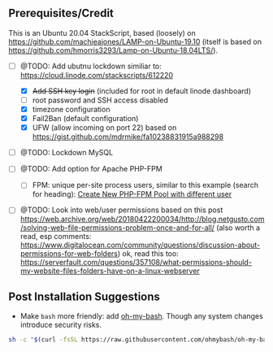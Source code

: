 
## Prerequisites/Credit

This is an Ubuntu 20.04 StackScript, based (loosely) on https://github.com/machieajones/LAMP-on-Ubuntu-19.10 (itself is based on https://github.com/hmorris3293/Lamp-on-Ubuntu-18.04LTS/).

- [ ] @TODO: Add ubutnu lockdown similiar to: https://cloud.linode.com/stackscripts/612220
  - [x] ~~Add SSH key login~~ (included for root in default linode dashboard)
  - [ ] root password and SSH access disabled
  - [x] timezone configuration
  - [x] Fail2Ban (default configuration)
  - [x] UFW (allow incoming on port 22) based on https://gist.github.com/mdrmike/fa10238831915a988298
- [ ] @TODO: Lockdown MySQL
- [ ] @TODO: Add option for Apache PHP-FPM
  - [ ] FPM: unique per-site process users, similar to this example (search for heading): [Create New PHP-FPM Pool with different user](https://www.cloudbooklet.com/how-to-install-php-fpm-with-apache-on-ubuntu-18-04-google-cloud/)
- [ ] @TODO: Look into web/user permissions based on this post https://web.archive.org/web/20180422200034/http://blog.netgusto.com/solving-web-file-permissions-problem-once-and-for-all/ (also worth a read, esp comments: https://www.digitalocean.com/community/questions/discussion-about-permissions-for-web-folders) ok, read this too: https://serverfault.com/questions/357108/what-permissions-should-my-website-files-folders-have-on-a-linux-webserver


## Post Installation Suggestions

- Make `bash` more friendly: add [oh-my-bash](https://github.com/ohmybash/oh-my-bash). Though any system changes introduce security risks.
```sh
sh -c "$(curl -fsSL https://raw.githubusercontent.com/ohmybash/oh-my-bash/master/tools/install.sh)" && sed -i 's|OSH_THEME=".*"|OSH_THEME="powerline"|g' ~/.bashrc
```